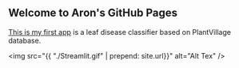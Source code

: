 ## Welcome to Aron's GitHub Pages
 [This is my first app](https://share.streamlit.io/apollner/streamlit_plant_disease_app/main/plant_disease_classification.py) is a leaf disease classifier based on PlantVillage database.

<img src="{{ "./Streamlit.gif"  | prepend: site.url}}" alt="Alt Tex" />


